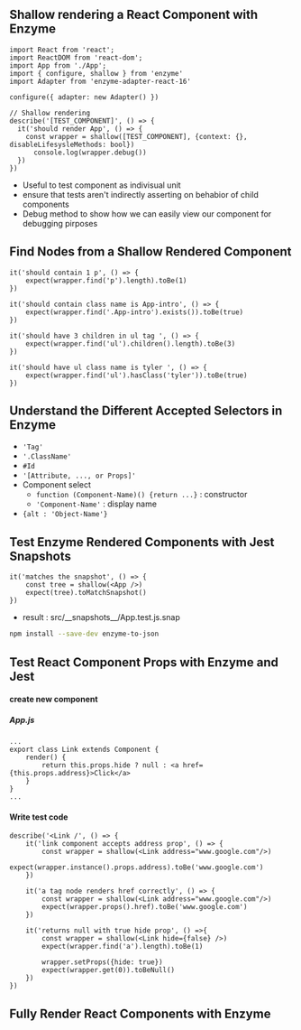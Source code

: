 ## Shallow rendering a React Component with Enzyme

```react
import React from 'react';
import ReactDOM from 'react-dom';
import App from './App';
import { configure, shallow } from 'enzyme'
import Adapter from 'enzyme-adapter-react-16'

configure({ adapter: new Adapter() })

// Shallow rendering
describe('[TEST_COMPONENT]', () => {
  it('should render App', () => {
    const wrapper = shallow([TEST_COMPONENT], {context: {}, disableLifesysleMethods: bool})
      console.log(wrapper.debug())
  })
})
```

- Useful to test component as indivisual unit
- ensure that tests aren't indirectly asserting on behabior of child components
- Debug method to show how we can easily view our component for debugging pirposes



## Find Nodes from a Shallow Rendered Component

```react
it('should contain 1 p', () => {
    expect(wrapper.find('p').length).toBe(1)
})

it('should contain class name is App-intro', () => {
    expect(wrapper.find('.App-intro').exists()).toBe(true)
})

it('should have 3 children in ul tag ', () => {
    expect(wrapper.find('ul').children().length).toBe(3)
})

it('should have ul class name is tyler ', () => {
    expect(wrapper.find('ul').hasClass('tyler')).toBe(true)
})
```



## Understand the Different Accepted Selectors in Enzyme

- `'Tag'`
- `'.ClassName'`
- `#Id`
- `'[Attribute, ..., or Props]'`
- Component select
  - `function (Component-Name)() {return ...}` : constructor
  - `'Component-Name'` : display name
- `{alt : 'Object-Name'}`



## Test Enzyme Rendered Components with Jest Snapshots

```react
it('matches the snapshot', () => {
    const tree = shallow(<App />)
    expect(tree).toMatchSnapshot()
})
```

- result : src/\_\_snapshots\_\_/App.test.js.snap

```bash
npm install --save-dev enzyme-to-json
```



## Test React Component Props with Enzyme and Jest

#### create new component

##### App.js

```react
...
export class Link extends Component {
    render() {
        return this.props.hide ? null : <a href={this.props.address}>Click</a>
    }
}
...
```



#### Write test code

```react
describe('<Link /', () => {
    it('link component accepts address prop', () => {
        const wrapper = shallow(<Link address="www.google.com"/>)
        expect(wrapper.instance().props.address).toBe('www.google.com')
    })

    it('a tag node renders href correctly', () => {
        const wrapper = shallow(<Link address="www.google.com"/>)
        expect(wrapper.props().href).toBe('www.google.com')
    })

    it('returns null with true hide prop', () =>{
        const wrapper = shallow(<Link hide={false} />)
        expect(wrapper.find('a').length).toBe(1)

        wrapper.setProps({hide: true})
        expect(wrapper.get(0)).toBeNull()
    })
})
```



## Fully Render React Components with Enzyme

